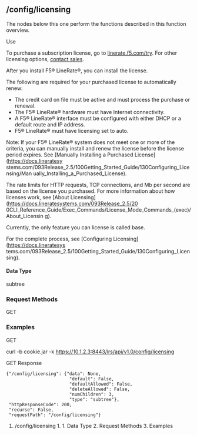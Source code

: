 ## /config/licensing

The nodes below this one perform the functions described in this function
overview.

Use

To purchase a subscription license, go to
[linerate.f5.com/try](https://linerate.f5.com/try).  For other licensing
options, [contact sales](https://linerate.f5.com/help/contact).

After you install F5® LineRate®, you can install the license.

The following are required for your purchased license to automatically renew:

  * The credit card on file must be active and must process the purchase or renewal.
  * The F5® LineRate® hardware must have Internet connectivity.
  * A F5® LineRate® interface must be configured with either DHCP or a default route and IP address.
  * F5® LineRate® must have licensing set to auto.

Note: If your F5® LineRate® system does not meet one or more of the criteria,
you can manually install and renew the license before the license period
expires. See [Manually Installing a Purchased License](https://docs.lineratesy
stems.com/093Release_2.5/100Getting_Started_Guide/130Configuring_Licensing/Man
ually_Installing_a_Purchased_License).

The rate limits for HTTP requests, TCP connections, and Mb per second are
based on the license you purchased. For more information about how licenses
work, see [About Licensing](https://docs.lineratesystems.com/093Release_2.5/20
0CLI_Reference_Guide/Exec_Commands/License_Mode_Commands_(exec)/About_Licensin
g).

Currently, the only feature you can license is called base.

For the complete process, see [Configuring Licensing](https://docs.lineratesys
tems.com/093Release_2.5/100Getting_Started_Guide/130Configuring_Licensing).

#### Data Type

subtree

### Request Methods

GET

### Examples

GET

curl -b cookie.jar -k https://10.1.2.3:8443/lrs/api/v1.0/config/licensing

GET Response

    
    
    {"/config/licensing": {"data": None,
                            "default": False,
                            "defaultAllowed": False,
                            "deleteAllowed": False,
                            "numChildren": 3,
                            "type": "subtree"},
     "httpResponseCode": 200,
     "recurse": False,
     "requestPath": "/config/licensing"}
    

  1. /config/licensing
    1.       1. Data Type
    2. Request Methods
    3. Examples

